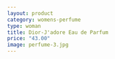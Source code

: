 ```yaml
---
layout: product
category: womens-perfume
type: woman
title: Dior-J'adore Eau de Parfum
price: "43.00"
image: perfume-3.jpg
---
```

